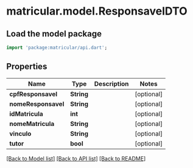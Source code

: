# matricular.model.ResponsavelDTO

## Load the model package
```dart
import 'package:matricular/api.dart';
```

## Properties
Name | Type | Description | Notes
------------ | ------------- | ------------- | -------------
**cpfResponsavel** | **String** |  | [optional] 
**nomeResponsavel** | **String** |  | [optional] 
**idMatricula** | **int** |  | [optional] 
**nomeMatricula** | **String** |  | [optional] 
**vinculo** | **String** |  | [optional] 
**tutor** | **bool** |  | [optional] 

[[Back to Model list]](../README.md#documentation-for-models) [[Back to API list]](../README.md#documentation-for-api-endpoints) [[Back to README]](../README.md)


